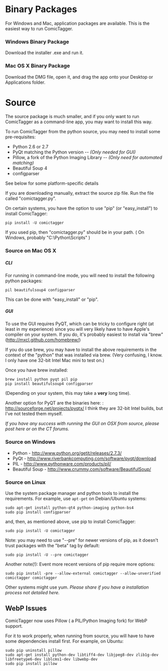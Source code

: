 
# Binary Packages #

For Windows and Mac, application packages are available. This is the easiest way to run ComicTagger.

### Windows Binary Package ###

Download the installer .exe and run it.

### Mac OS X Binary Package ###

Download the DMG file, open it, and drag the app onto your Desktop or Applications folder.

# Source #

The source package is much smaller, and if you only want to run ComicTagger as a command-line app, you may want to install this way.

To run ComicTagger from the python source, you may need to install some pre-requisites:

  * Python 2.6 or 2.7
  * PyQt matching the Python version -- _(Only needed for GUI)_
  * Pillow, a fork of the Python Imaging Library -- _(Only need for automated matching)_
  * Beautiful Soup 4
  * configparser

See below for some platform-specific details

If you are downloading manually, extract the source zip file.  Run the file called "comictagger.py".

On certain systems, you have the option to use "pip" (or "easy\_install") to install ComicTagger:

```
pip install -U comictagger
```


If you used pip, then "comictagger.py" should be in your path.  ( On Windows, probably "C:\Python\Scripts" )

### Source on Mac OS X ###

##### CLI #####
For running in command-line mode, you will need to install the following python packages:

```
pil beautifulsoup4 configparser
```

This can be done with "easy\_install" or "pip".

##### GUI #####
To use the GUI requires PyQT, which can be tricky to configure right (at least in my experience) since you will very likely have to have Apple's compiler on your system.  If you do, it's probably easiest to install via "brew" (http://mxcl.github.com/homebrew/)

If you do use brew, you may have to install the above requirements in the context of the "python" that was installed via brew.  (Very confusing, I know.  I only have one 32-bit Intel Mac mini to test on.)

Once you have brew installed:
```
brew install python pyqt pil pip
pip install beautifulsoup4 configparser
```
(Depending on your system, this may take a **very** long time).

Another option for PyQT are the binaries here: : http://sourceforge.net/projects/pyqtx/  I think they are 32-bit Intel builds, but I've not tested them myself.

_If you have any success with running the GUI on OSX from source, please post here or on the CT forums._

### Source on Windows ###

  * Python - http://www.python.org/getit/releases/2.7.3/
  * PyQt - http://www.riverbankcomputing.com/software/pyqt/download
  * PIL - http://www.pythonware.com/products/pil/
  * Beautiful Soup - http://www.crummy.com/software/BeautifulSoup/

### Source on Linux ###
Use the system package manager and python tools to install the requirements.  For example, use `apt-get` on Debian/Ubuntu systems:


```
sudo apt-get install python-qt4 python-imaging python-bs4
sudo pip install configparser
```

and, then, as mentioned above, use pip to install ComicTagger:
```
sudo pip install -U comictagger
```

Note:  you may need to use "--pre" for newer versions of pip, as it doesn't trust packages with the "beta" tag by default:
```
sudo pip install -U --pre comictagger
```

Another note(!):  Event more recent versions of pip require more options:
```
sudo pip install -pre --allow-external comictagger --allow-unverified comictagger comictagger
```

Other systems might use yum.  _Please share if you have a installation process not detailed here._

## WebP Issues ##

ComicTagger now uses Pillow ( a PIL/Python Imaging fork) for WebP support.

For it to work properly, when running from source, you will have to have some dependencies install first.  For example, on Ubuntu:
```
sudo pip uninstall pillow 
sudo apt-get install python-dev libtiff4-dev libjpeg8-dev zlib1g-dev libfreetype6-dev liblcms1-dev libwebp-dev
sudo pip install pillow 
```